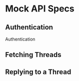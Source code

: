 # Mock API Specs

## Authentication

Authentication

## Fetching Threads



## Replying to a Thread
